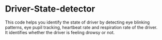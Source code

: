 # Driver-State-detector
This code helps you identify the state of driver by detecting eye blinking patterns, eye pupil tracking, heartbeat rate and respiration rate of the driver. It identifies whether the driver is feeling drowsy or not.
